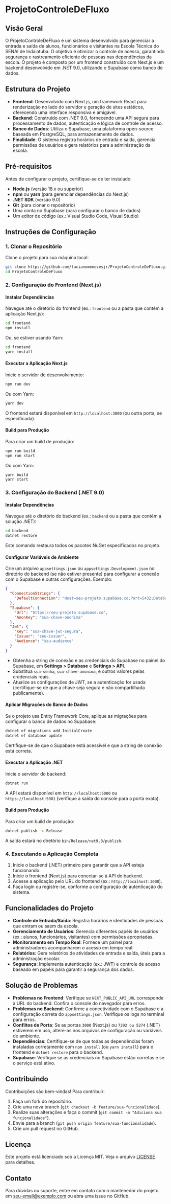 # ProjetoControleDeFluxo

## Visão Geral
O ProjetoControleDeFluxo é um sistema desenvolvido para gerenciar a entrada e saída de alunos, funcionários e visitantes na Escola Técnica do SENAI de Indaiatuba. O objetivo é otimizar o controle de acesso, garantindo segurança e rastreamento eficiente de pessoas nas dependências da escola. O projeto é composto por um frontend construído com Next.js e um backend desenvolvido em .NET 9.0, utilizando o Supabase como banco de dados.

## Estrutura do Projeto
- **Frontend**: Desenvolvido com Next.js, um framework React para renderização no lado do servidor e geração de sites estáticos, oferecendo uma interface responsiva e amigável.
- **Backend**: Construído com .NET 9.0, fornecendo uma API segura para processamento de dados, autenticação e lógica de controle de acesso.
- **Banco de Dados**: Utiliza o Supabase, uma plataforma open-source baseada em PostgreSQL, para armazenamento de dados.
- **Finalidade**: O sistema registra horários de entrada e saída, gerencia permissões de usuários e gera relatórios para a administração da escola.

## Pré-requisitos
Antes de configurar o projeto, certifique-se de ter instalado:
- **Node.js** (versão 18.x ou superior)
- **npm** ou **yarn** (para gerenciar dependências do Next.js)
- **.NET SDK** (versão 9.0)
- **Git** (para clonar o repositório)
- Uma conta no Supabase (para configurar o banco de dados)
- Um editor de código (ex.: Visual Studio Code, Visual Studio)

## Instruções de Configuração

### 1. Clonar o Repositório
Clone o projeto para sua máquina local:
```bash
git clone https://github.com/lucianomenezesjr/ProjetoControleDeFluxo.git
cd ProjetoControleDeFluxo
```

### 2. Configuração do Frontend (Next.js)

#### Instalar Dependências
Navegue até o diretório do frontend (ex.: `frontend` ou a pasta que contém a aplicação Next.js):
```bash
cd frontend
npm install
```
Ou, se estiver usando Yarn:
```bash
cd frontend
yarn install
```

#### Executar a Aplicação Next.js
Inicie o servidor de desenvolvimento:
```bash
npm run dev
```
Ou com Yarn:
```bash
yarn dev
```
O frontend estará disponível em `http://localhost:3000` (ou outra porta, se especificada).

#### Build para Produção
Para criar um build de produção:
```bash
npm run build
npm run start
```
Ou com Yarn:
```bash
yarn build
yarn start
```

### 3. Configuração do Backend (.NET 9.0)

#### Instalar Dependências
Navegue até o diretório do backend (ex.: `backend` ou a pasta que contém a solução .NET):
```bash
cd backend
dotnet restore
```
Este comando restaura todos os pacotes NuGet especificados no projeto.

#### Configurar Variáveis de Ambiente
Crie um arquivo `appsettings.json` ou `appsettings.Development.json` no diretório do backend (se não estiver presente) para configurar a conexão com o Supabase e outras configurações. Exemplo:
```json
{
  "ConnectionStrings": {
    "DefaultConnection": "Host=seu-projeto.supabase.co;Port=5432;Database=postgres;Username=postgres;Password=sua-senha"
  },
  "Supabase": {
    "Url": "https://seu-projeto.supabase.co",
    "AnonKey": "sua-chave-anonima"
  },
  "Jwt": {
    "Key": "sua-chave-jwt-segura",
    "Issuer": "seu-issuer",
    "Audience": "seu-audience"
  }
}
```
- Obtenha a string de conexão e as credenciais do Supabase no painel do Supabase, em **Settings > Database** e **Settings > API**.
- Substitua `sua-senha`, `sua-chave-anonima`, e outros valores pelas credenciais reais.
- Atualize as configurações de JWT, se a autenticação for usada (certifique-se de que a chave seja segura e não compartilhada publicamente).

#### Aplicar Migrações do Banco de Dados
Se o projeto usa Entity Framework Core, aplique as migrações para configurar o banco de dados no Supabase:
```bash
dotnet ef migrations add InitialCreate
dotnet ef database update
```
Certifique-se de que o Supabase está acessível e que a string de conexão está correta.

#### Executar a Aplicação .NET
Inicie o servidor do backend:
```bash
dotnet run
```
A API estará disponível em `http://localhost:5000` ou `https://localhost:5001` (verifique a saída do console para a porta exata).

#### Build para Produção
Para criar um build de produção:
```bash
dotnet publish -c Release
```
A saída estará no diretório `bin/Release/net9.0/publish`.

### 4. Executando a Aplicação Completa
1. Inicie o backend (.NET) primeiro para garantir que a API esteja funcionando.
2. Inicie o frontend (Next.js) para conectar-se à API do backend.
3. Acesse a aplicação pelo URL do frontend (ex.: `http://localhost:3000`).
4. Faça login ou registre-se, conforme a configuração de autenticação do sistema.

## Funcionalidades do Projeto
- **Controle de Entrada/Saída**: Registra horários e identidades de pessoas que entram ou saem da escola.
- **Gerenciamento de Usuários**: Gerencia diferentes papéis de usuários (ex.: alunos, funcionários, visitantes) com permissões apropriadas.
- **Monitoramento em Tempo Real**: Fornece um painel para administradores acompanharem o acesso em tempo real.
- **Relatórios**: Gera relatórios de atividades de entrada e saída, úteis para a administração escolar.
- **Segurança**: Implementa autenticação (ex.: JWT) e controle de acesso baseado em papéis para garantir a segurança dos dados.

## Solução de Problemas
- **Problemas no Frontend**: Verifique se `NEXT_PUBLIC_API_URL` corresponde à URL do backend. Confira o console do navegador para erros.
- **Problemas no Backend**: Confirme a conectividade com o Supabase e a configuração correta do `appsettings.json`. Verifique os logs no terminal para erros.
- **Conflitos de Porta**: Se as portas `3000` (Next.js) ou `7292 ou 5274` (.NET) estiverem em uso, altere-as nos arquivos de configuração ou variáveis de ambiente.
- **Dependências**: Certifique-se de que todas as dependências foram instaladas corretamente com `npm install` (ou `yarn install`) para o frontend e `dotnet restore` para o backend.
- **Supabase**: Verifique se as credenciais no Supabase estão corretas e se o serviço está ativo.

## Contribuindo
Contribuições são bem-vindas! Para contribuir:
1. Faça um fork do repositório.
2. Crie uma nova branch (`git checkout -b feature/sua-funcionalidade`).
3. Realize suas alterações e faça o commit (`git commit -m "Adiciona sua funcionalidade"`).
4. Envie para a branch (`git push origin feature/sua-funcionalidade`).
5. Crie um pull request no GitHub.

## Licença
Este projeto está licenciado sob a Licença MIT. Veja o arquivo [LICENSE](LICENSE) para detalhes.

## Contato
Para dúvidas ou suporte, entre em contato com o mantenedor do projeto em [seu-email@exemplo.com](mailto:seu-email@exemplo.com) ou abra uma issue no GitHub.
